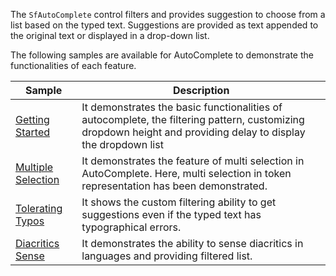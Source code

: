 The `SfAutoComplete` control filters and provides suggestion to choose from a list based on the typed text. Suggestions are provided as text appended to the original text or displayed in a drop-down list.

The following samples are available for AutoComplete to demonstrate the functionalities of each feature.


| Sample | Description |
| ------ | ----------- |
|[Getting Started](AutoComplete.cs)|It demonstrates the basic functionalities of autocomplete, the filtering pattern, customizing dropdown height and providing delay to display the dropdown list|
|[Multiple Selection](TokensSample/TokensSamplePage.cs)|It demonstrates the feature of multi selection in AutoComplete. Here, multi selection in token representation has been demonstrated.|
|[Tolerating Typos](ToleratingTyposSample/ToleratingTyposSamplePage.cs)| It shows the custom filtering ability to get suggestions even if the typed text has typographical errors.|
|[Diacritics Sense](DiacriticSample/DiacriticSamplePage.cs)|It demonstrates the ability to sense diacritics in languages and providing filtered list.|